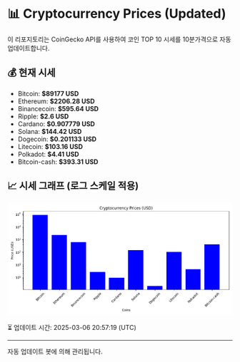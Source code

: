 
# 📊 Cryptocurrency Prices (Updated)

이 리포지토리는 CoinGecko API를 사용하여 코인 TOP 10 시세를 10분가격으로 자동 업데이트합니다.

## 💰 현재 시세
- Bitcoin: **$89177 USD**
- Ethereum: **$2206.28 USD**
- Binancecoin: **$595.64 USD**
- Ripple: **$2.6 USD**
- Cardano: **$0.907779 USD**
- Solana: **$144.42 USD**
- Dogecoin: **$0.201133 USD**
- Litecoin: **$103.16 USD**
- Polkadot: **$4.41 USD**
- Bitcoin-cash: **$393.31 USD**

## 📈 시세 그래프 (로그 스케일 적용)
![Crypto Prices](crypto_prices.png)

⏳ 업데이트 시간: 2025-03-06 20:57:19 (UTC)

---
자동 업데이트 봇에 의해 관리됩니다.
